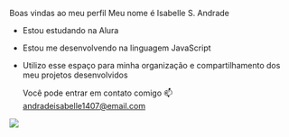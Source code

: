 Boas vindas ao meu perfil
Meu nome é Isabelle S. Andrade

* Estou estudando na Alura
* Estou me desenvolvendo na linguagem JavaScript
* Utilizo esse espaço para minha organização e compartilhamento dos meu projetos desenvolvidos

  Você pode entrar em contato comigo 📫
andradeisabelle1407@email.com

![](https://www.google.com/imgres?q=gif%20persona%205&imgurl=https%3A%2F%2Fmedia3.giphy.com%2Fmedia%2FtwtxKQir7Ixx7faoBS%2Fgiphy.gif%3Fcid%3D6c09b952qjdov78gsugcbahbklmldvlw9k8z7oaogx192dsl%26ep%3Dv1_gifs_search%26rid%3Dgiphy.gif%26ct%3Dg&imgrefurl=https%3A%2F%2Fgiphy.com%2Fexplore%2Fpersona-5-morgana&docid=mJdnSYvM52ySfM&tbnid=j6onq0in_CcdgM&vet=12ahUKEwiI-8Oe74iIAxU2CrkGHWyPLlQQM3oECGcQAA..i&w=480&h=270&hcb=2&ved=2ahUKEwiI-8Oe74iIAxU2CrkGHWyPLlQQM3oECGcQAA)
